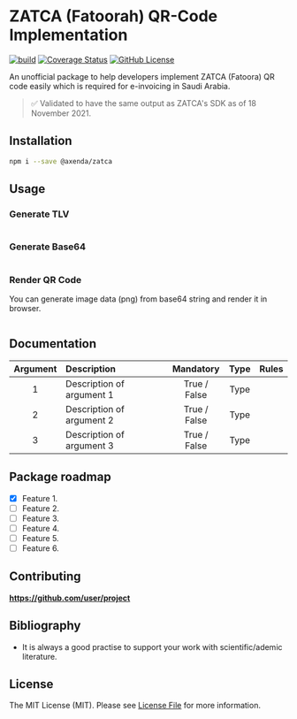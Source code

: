 # ZATCA (Fatoorah) QR-Code Implementation

[![build](https://travis-ci.org/user/project.svg?branch=master)](https://travis-ci.org/user/project)
[![Coverage Status](https://coveralls.io/repos/github/axenda/zatca/badge.svg?branch=main)](https://coveralls.io/github/axenda/zatca?branch=main)
[![GitHub License](https://img.shields.io/badge/license-MIT-blue.svg)](https://raw.githubusercontent.com/user/project/master/LICENSE)

An unofficial package to help developers implement ZATCA (Fatoora) QR code easily which is required for e-invoicing in
Saudi Arabia.

> ✅ Validated to have the same output as ZATCA's SDK as of 18 November 2021.

## Installation

```bash
npm i --save @axenda/zatca
```

## Usage

### Generate TLV

```typescript
```

### Generate Base64

```typescript
```

### Render QR Code

You can generate image data (png) from base64 string and render it in browser.

```typescript
```

## Documentation

| Argument      | Description                                                                      | Mandatory      | Type                    |  Rules                                                                                                     |
|:-------------:|:---------------------------------------------------------------------------------|:--------------:|:-----------------------:|:----------------------------------------------------------------------------------------------------------:|
| 1             | Description of argument 1                                                        | True / False   | Type                    |                                                                                                            | 
| 2             | Description of argument 2                                                        | True / False   | Type                    |                                                                                                            | 
| 3             | Description of argument 3                                                        | True / False   | Type                    |                                                                                                            | 

## Package roadmap

-   [x] Feature 1.
-   [ ] Feature 2.
-   [ ] Feature 3.
-   [ ] Feature 4.
-   [ ] Feature 5.
-   [ ] Feature 6.

## Contributing

**https://github.com/user/project**

## Bibliography

- It is always a good practise to support your work with scientific/ademic literature.

## License

The MIT License (MIT). Please see [License File](LICENSE.md) for more information.
